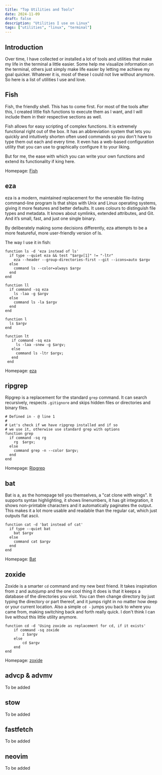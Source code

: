 ```yaml
---
title: "Top Utilities and Tools"
date: 2024-11-09
draft: false
description: "Utilities I use on Linux"
tags: ["utilities", "linux", "terminal"]
---
```

## Introduction
Over time, I have collected or installed a lot of tools and utilities that make my life in the terminal a little easier. Some help me visualize information on the terminal, others just simply make life easier by letting me achieve my goal quicker. Whatever it is, most of these I could not live without anymore. So here is a list of utilities I use and love.

## Fish
Fish, the friendly shell. This has to come first. For most of the tools after this, I created little fish functions to execute them as I want, and I will include them in their respective sections as well.

Fish allows for easy scripting of complex functions. It is extremely functional right out of the box. It has an abbreviation system that lets you quickly and intuitively shorten often used commands so you don't have to type them out each and every time. It even has a web-based configuration utility that you can use to graphically configure it to your liking.

But for me, the ease with which you can write your own functions and extend its functionality if king here.

Homepage: [Fish](https://fishshell.com/)

## eza
eza is a modern, maintained replacement for the venerable file-listing command-line program ls that ships with Unix and Linux operating systems, giving it more features and better defaults. It uses colours to distinguish file types and metadata. It knows about symlinks, extended attributes, and Git. And it’s small, fast, and just one single binary.

By deliberately making some decisions differently, eza attempts to be a more featureful, more user-friendly version of ls.

The way I use it in fish:

    function ls -d 'eza instead of ls'
      if type --quiet eza && test "$argv[1]" != "-ltr"
        eza --header --group-directories-first --git --icons=auto $argv
      else
        command ls --color=always $argv
      end
    end

    function ll
      if command -sq eza
        ls -laa -g $argv
      else
        command ls -la $argv
      end
    end

    function l
      ls $argv
    end

    function lt
       if command -sq eza
         ls -laa -snew -g $argv;
       else
         command ls -ltr $argv;
       end
     end

Homepage: [eza](https://github.com/eza-community/eza)

## ripgrep
Ripgrep is a replacement for the standard `grep` command. It can search recursively, respects `.gitignore` and skips hidden files or directories and binary files.

    # Defined in - @ line 1
    #
    # Let's check if we have ripgrep installed and if so
    # we use it, otherwise use standard grep with options
    function grep
      if command -sq rg
        rg  $argv;
      else
        command grep -n --color $argv;
      end
    end

Homepage: [Ripgrep](https://github.com/BurntSushi/ripgrep)

## bat
Bat is a, as the homepage tell you themselves, a "cat clone with wings". It supports syntax highlighting, it shows linenumbers, it has git integration, it shows non-printable characters and it automatically paginates the output. This makes it a lot more usable and readable than the regular cat, which just outputs flat ascii.

    function cat -d 'bat instead of cat'
      if type --quiet bat
        bat $argv
      else
        command cat $argv
      end
    end

Homepage: [Bat](https://github.com/sharkdp/bat)

## zoxide
Zoxide is a smarter `cd` command and my new best friend. It takes inspiration from z and autojump and the one cool thing it does is that it keeps a database of the directories you visit. You can then change directory by just typing the directory or part thereof, and it jumps right in no matter how deep or your current location. Also a simple `cd -` jumps you back to where you came from, making switching back and forth really quick. I don't think I can live without this little utility anymore.

    function cd -d 'Using zoxide as replacement for cd, if it exists'
        if command -sq zoxide
            z $argv
        else
            cd $argv
        end
    end

Homepage: [zoxide](https://github.com/ajeetdsouza/zoxide?tab=readme-ov-file)

## advcp & advmv
To be added

## stow
To be added

## fastfetch
To be added

## neovim
To be added
